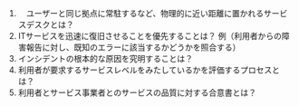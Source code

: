 1. 　ユーザーと同じ拠点に常駐するなど、物理的に近い距離に置かれるサービスデスクとは？  
2. ITサービスを迅速に復旧させることを優先することは？  例（利用者からの障害報告に対し、既知のエラーに該当するかどうかを照合する）  
3. インシデントの根本的な原因を究明することは？  
4. 利用者が要求するサービスレベルをみたしているかを評価するプロセスとは？  
5. 利用者とサービス事業者とのサービスの品質に対する合意書とは？
